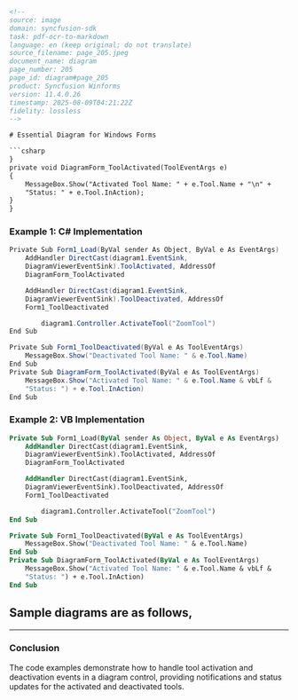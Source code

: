 ```html
<!-- 
source: image
domain: syncfusion-sdk
task: pdf-ocr-to-markdown
language: en (keep original; do not translate)
source_filename: page_205.jpeg
document_name: diagram
page_number: 205
page_id: diagram#page_205
product: Syncfusion Winforms
version: 11.4.0.26
timestamp: 2025-08-09T04:21:22Z
fidelity: lossless
-->

# Essential Diagram for Windows Forms

```csharp
}
private void DiagramForm_ToolActivated(ToolEventArgs e)
{
    MessageBox.Show("Activated Tool Name: " + e.Tool.Name + "\n" +
    "Status: " + e.Tool.InAction);
}
}
```

### Example 1: C# Implementation
```csharp
Private Sub Form1_Load(ByVal sender As Object, ByVal e As EventArgs)
    AddHandler DirectCast(diagram1.EventSink,
    DiagramViewerEventSink).ToolActivated, AddressOf
    DiagramForm_ToolActivated

    AddHandler DirectCast(diagram1.EventSink,
    DiagramViewerEventSink).ToolDeactivated, AddressOf
    Form1_ToolDeactivated

        diagram1.Controller.ActivateTool("ZoomTool")
End Sub

Private Sub Form1_ToolDeactivated(ByVal e As ToolEventArgs)
    MessageBox.Show("Deactivated Tool Name: " & e.Tool.Name)
End Sub
Private Sub DiagramForm_ToolActivated(ByVal e As ToolEventArgs)
    MessageBox.Show("Activated Tool Name: " & e.Tool.Name & vbLf & 
    "Status: ") + e.Tool.InAction)
End Sub
```

### Example 2: VB Implementation
```vb
Private Sub Form1_Load(ByVal sender As Object, ByVal e As EventArgs)
    AddHandler DirectCast(diagram1.EventSink,
    DiagramViewerEventSink).ToolActivated, AddressOf
    DiagramForm_ToolActivated

    AddHandler DirectCast(diagram1.EventSink,
    DiagramViewerEventSink).ToolDeactivated, AddressOf
    Form1_ToolDeactivated

        diagram1.Controller.ActivateTool("ZoomTool")
End Sub

Private Sub Form1_ToolDeactivated(ByVal e As ToolEventArgs)
    MessageBox.Show("Deactivated Tool Name: " & e.Tool.Name)
End Sub
Private Sub DiagramForm_ToolActivated(ByVal e As ToolEventArgs)
    MessageBox.Show("Activated Tool Name: " & e.Tool.Name & vbLf & 
    "Status: ") + e.Tool.InAction)
End Sub
```

## Sample diagrams are as follows,

---

### Conclusion
The code examples demonstrate how to handle tool activation and deactivation events in a diagram control, providing notifications and status updates for the activated and deactivated tools.

<!-- tags: [Syncfusion Winforms, diagram control, event handling, diagram forms, C#, VB] keywords: [diagram, tool activation, tool deactivated, status updates, message box, event handling, C#, VB] -->
```